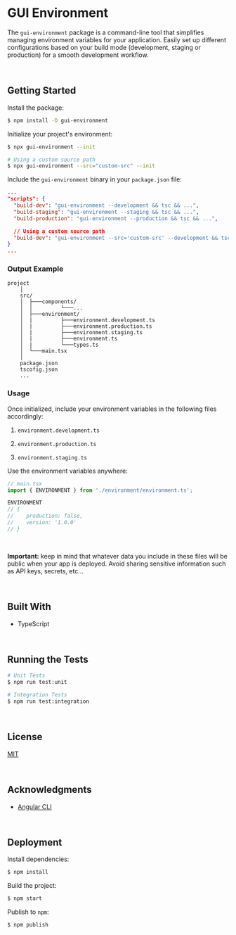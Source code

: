 # GUI Environment

The `gui-environment` package is a command-line tool that simplifies managing environment variables for your application. Easily set up different configurations based on your build mode (development, staging or production) for a smooth development workflow.

</br>

## Getting Started

Install the package:
```bash
$ npm install -D gui-environment
```

Initialize your project's environment:
```bash
$ npx gui-environment --init

# Using a custom source path
$ npx gui-environment --src="custom-src" --init
```

Include the `gui-environment` binary in your `package.json` file:
```json
...
"scripts": {
  "build-dev": "gui-environment --development && tsc && ...",
  "build-staging": "gui-environment --staging && tsc && ...",
  "build-production": "gui-environment --production && tsc && ...",

  // Using a custom source path
  "build-dev": "gui-environment --src='custom-src' --development && tsc && ...",
}
...
```




### Output Example

```
project
    │
    src/
    │  ├───components/
    │  │         └───...
    │  ├───environment/
    │  |         ├───environment.development.ts
    │  |         ├───environment.production.ts
    │  |         ├───environment.staging.ts
    │  |         ├───environment.ts
    │  |         └───types.ts
    │  └───main.tsx
    │
    package.json
    tscofig.json
    ...
```

### Usage

Once initialized, include your environment variables in the following files accordingly:

1. `environment.development.ts`

2. `environment.production.ts`

3. `environment.staging.ts`

Use the environment variables anywhere:

```typescript
// main.tsx
import { ENVIRONMENT } from './environment/environment.ts';

ENVIRONMENT
// {
//    production: false,
//    version: '1.0.0'
// }
```

<br/>

**Important:** keep in mind that whatever data you include in these files will be public when your app is deployed. Avoid sharing sensitive information such as API keys, secrets, etc...





<br/>

## Built With

- TypeScript





<br/>

## Running the Tests
```bash
# Unit Tests
$ npm run test:unit

# Integration Tests
$ npm run test:integration
```



<br/>

## License

[MIT](https://choosealicense.com/licenses/mit/)





<br/>

## Acknowledgments

- [Angular CLI](https://angular.dev/)





<br/>

## Deployment

Install dependencies:
```bash
$ npm install
```

Build the project:
```bash
$ npm start
```

Publish to `npm`:
```bash
$ npm publish
```
